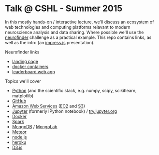 # Talk @ CSHL - Summer 2015

In this mostly hands-on / interactive lecture, we'll discuss an ecosystem of web technologies and computing platforms relavant to modern neuroscience analysis and data sharing. Where possible we'll use the [neurofinder](http://neurofinder.codeneuro.org) challenge as a practical example. This repo contains links, as well as the intro (an [impress.js](https://github.com/impress/impress.js) presentation).

Neurofinder links
- [landing page](http://neurofinder.codeneuro.org/)
- [docker containers](https://github.com/CodeNeuro/neurofinder-docker)
- [leaderboard web app](https://github.com/CodeNeuro/neurofinder-leaderboard)

Topics we'll cover
- [Python](http://continuum.io/downloads) (and the scientific stack, e.g. numpy, scipy, scikitlearn, matplotlib)
- [GitHub](https://github.com/)
- [Amazon Web Services](http://aws.amazon.com/) ([EC2](http://aws.amazon.com/ec2/) and [S3](http://aws.amazon.com/s3/))
- [Jupyter](https://jupyter.org/) (formerly IPython notebook) / [try.jupyter.org](http://try.jupyter.org)
- [Docker](https://www.docker.com/)
- [Spark](http://spark.apache.org/)
- [MongoDB](https://www.mongodb.org/) / [MongoLab](https://mongolab.com/)
- [Meteor](https://www.meteor.com/)
- [node.js](https://nodejs.org/)
- [heroku](https://www.heroku.com/)
- [D3.js](http://d3js.org/)
